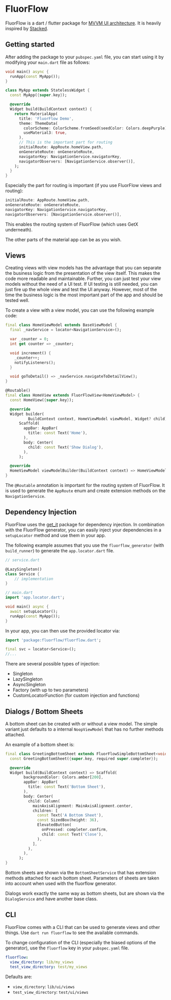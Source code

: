# FluorFlow

FluorFlow is a dart / flutter package for
[MVVM UI architecture](https://en.wikipedia.org/wiki/Model%E2%80%93view%E2%80%93viewmodel).
It is heavily inspired by [Stacked](https://pub.dev/packages/stacked).

## Getting started

After adding the package to your `pubspec.yaml` file, you can start using it by
modifying your `main.dart` file as follows:

```dart
void main() async {
  runApp(const MyApp());
}

class MyApp extends StatelessWidget {
  const MyApp({super.key});

  @override
  Widget build(BuildContext context) {
    return MaterialApp(
      title: 'FluorFlow Demo',
      theme: ThemeData(
        colorScheme: ColorScheme.fromSeed(seedColor: Colors.deepPurple),
        useMaterial3: true,
      ),
      // This is the important part for routing
      initialRoute: AppRoute.homeView.path,
      onGenerateRoute: onGenerateRoute,
      navigatorKey: NavigationService.navigatorKey,
      navigatorObservers: [NavigationService.observer()],
    );
  }
}
```

Especially the part for routing is important (if you use FluorFlow views and routing):

```dart
initialRoute: AppRoute.homeView.path,
onGenerateRoute: onGenerateRoute,
navigatorKey: NavigationService.navigatorKey,
navigatorObservers: [NavigationService.observer()],
```

This enables the routing system of FluorFlow (which uses GetX underneath).

The other parts of the material app can be as you wish.

## Views

Creating views with view models has the advantage that you can separate the business logic
from the presentation of the view itself. This makes the code more readable and maintainable.
Further, you can just test your view models without the need of a UI test.
If UI testing is still needed, you can just fire up the whole view and test the UI anyway.
However, most of the time the business logic is the most important part of the app and should
be tested well.

To create a view with a view model, you can use the following example code:

```dart
final class HomeViewModel extends BaseViewModel {
  final _navService = locator<NavigationService>();

  var _counter = 0;
  int get counter => _counter;

  void increment() {
    _counter++;
    notifyListeners();
  }

  void goToDetail() => _navService.navigateToDetailView();
}

@Routable()
final class HomeView extends FluorFlowView<HomeViewModel> {
  const HomeView({super.key});

  @override
  Widget builder(
          BuildContext context, HomeViewModel viewModel, Widget? child) =>
      Scaffold(
        appBar: AppBar(
          title: const Text('Home'),
        ),
        body: Center(
          child: const Text('Show Dialog'),
        ),
      );

  @override
  HomeViewModel viewModelBuilder(BuildContext context) => HomeViewModel();
}
```

The `@Routable` annotation is important for the routing system of FluorFlow. It is used to
generate the `AppRoute` enum and create extension methods on the `NavigationService`.

## Dependency Injection

FluorFlow uses the [get_it](https://pub.dev/packages/get_it) package for dependency injection.
In combination with the FluorFlow generator, you can easily inject your dependencies in a
`setupLocator` method and use them in your app.

The following example assumes that you use the `fluorflow_generator` (with `build_runner`)
to generate the `app.locator.dart` file.

```dart
// service.dart

@LazySingleton()
class Service {
    // implementation
}

// main.dart
import 'app.locator.dart';

void main() async {
  await setupLocator();
  runApp(const MyApp());
}
```

In your app, you can then use the provided locator via:

```dart
import 'package:fluorflow/fluorflow.dart';

final svc = locator<Service>();
//...
```

There are several possible types of injection:

- Singleton
- LazySingleton
- AsyncSingleton
- Factory (with up to two parameters)
- CustomLocatorFunction (for custom injection and functions)

## Dialogs / Bottom Sheets

A bottom sheet can be created with or without a view model.
The simple variant just defaults to a internal `NoopViewModel` that has no
further methods attached.

An example of a bottom sheet is:

```dart
final class GreetingBottomSheet extends FluorFlowSimpleBottomSheet<void> {
  const GreetingBottomSheet({super.key, required super.completer});

  @override
  Widget build(BuildContext context) => Scaffold(
        backgroundColor: Colors.amber[200],
        appBar: AppBar(
          title: const Text('Bottom Sheet'),
        ),
        body: Center(
          child: Column(
            mainAxisAlignment: MainAxisAlignment.center,
            children: [
              const Text('A Bottom Sheet'),
              const SizedBox(height: 36),
              ElevatedButton(
                onPressed: completer.confirm,
                child: const Text('Close'),
              ),
            ],
          ),
        ),
      );
}
```

Bottom sheets are shown via the `BottomSheetService` that has extension methods
attached for each bottom sheet. Parameters of sheets are taken into account
when used with the fluorflow generator.

Dialogs work exactly the same way as bottom sheets, but are shown via the
`DialogService` and have another base class.

## CLI

FluorFlow comes with a CLI that can be used to generate views and other things.
Use `dart run fluorflow` to see the available commands.

To change configuration of the CLI (especially the biased options of the generator),
use the `fluorflow` key in your `pubspec.yaml` file.

```yaml
fluorflow:
  view_directory: lib/my_views
  test_view_directory: test/my_views
```

Defaults are:

- `view_directory`: `lib/ui/views`
- `test_view_directory`: `test/ui/views`
